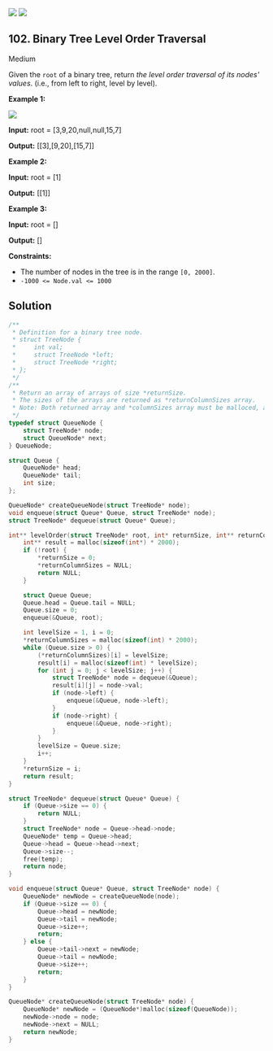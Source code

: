 [![](https://img.shields.io/github/stars/LeetCode-in-C/LeetCode-in-C?label=Stars&style=flat-square)](https://github.com/LeetCode-in-C/LeetCode-in-C)
[![](https://img.shields.io/github/forks/LeetCode-in-C/LeetCode-in-C?label=Fork%20me%20on%20GitHub%20&style=flat-square)](https://github.com/LeetCode-in-C/LeetCode-in-C/fork)

## 102\. Binary Tree Level Order Traversal

Medium

Given the `root` of a binary tree, return _the level order traversal of its nodes' values_. (i.e., from left to right, level by level).

**Example 1:**

![](https://assets.leetcode.com/uploads/2021/02/19/tree1.jpg)

**Input:** root = [3,9,20,null,null,15,7]

**Output:** [[3],[9,20],[15,7]]

**Example 2:**

**Input:** root = [1]

**Output:** [[1]]

**Example 3:**

**Input:** root = []

**Output:** []

**Constraints:**

*   The number of nodes in the tree is in the range `[0, 2000]`.
*   `-1000 <= Node.val <= 1000`

## Solution

```c
/**
 * Definition for a binary tree node.
 * struct TreeNode {
 *     int val;
 *     struct TreeNode *left;
 *     struct TreeNode *right;
 * };
 */
/**
 * Return an array of arrays of size *returnSize.
 * The sizes of the arrays are returned as *returnColumnSizes array.
 * Note: Both returned array and *columnSizes array must be malloced, assume caller calls free().
 */
typedef struct QueueNode {
    struct TreeNode* node;
    struct QueueNode* next;
} QueueNode;

struct Queue {
    QueueNode* head;
    QueueNode* tail;
    int size;
};

QueueNode* createQueueNode(struct TreeNode* node);
void enqueue(struct Queue* Queue, struct TreeNode* node);
struct TreeNode* dequeue(struct Queue* Queue);

int** levelOrder(struct TreeNode* root, int* returnSize, int** returnColumnSizes) {
    int** result = malloc(sizeof(int*) * 2000);
    if (!root) {
        *returnSize = 0;
        *returnColumnSizes = NULL;
        return NULL;
    }

    struct Queue Queue;
    Queue.head = Queue.tail = NULL;
    Queue.size = 0;
    enqueue(&Queue, root);

    int levelSize = 1, i = 0;
    *returnColumnSizes = malloc(sizeof(int) * 2000);
    while (Queue.size > 0) {
        (*returnColumnSizes)[i] = levelSize;
        result[i] = malloc(sizeof(int) * levelSize);
        for (int j = 0; j < levelSize; j++) {
            struct TreeNode* node = dequeue(&Queue);
            result[i][j] = node->val;
            if (node->left) {
                enqueue(&Queue, node->left);
            }
            if (node->right) {
                enqueue(&Queue, node->right);
            }
        }
        levelSize = Queue.size;
        i++;
    }
    *returnSize = i;
    return result;
}

struct TreeNode* dequeue(struct Queue* Queue) {
    if (Queue->size == 0) {
        return NULL;
    }
    struct TreeNode* node = Queue->head->node;
    QueueNode* temp = Queue->head;
    Queue->head = Queue->head->next;
    Queue->size--;
    free(temp);
    return node;
}

void enqueue(struct Queue* Queue, struct TreeNode* node) {
    QueueNode* newNode = createQueueNode(node);
    if (Queue->size == 0) {
        Queue->head = newNode;
        Queue->tail = newNode;
        Queue->size++;
        return;
    } else {
        Queue->tail->next = newNode;
        Queue->tail = newNode;
        Queue->size++;
        return;
    }
}

QueueNode* createQueueNode(struct TreeNode* node) {
    QueueNode* newNode = (QueueNode*)malloc(sizeof(QueueNode));
    newNode->node = node;
    newNode->next = NULL;
    return newNode;
}
```